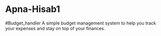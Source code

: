 # Apna-Hisab1
#Budget_handler A simple budget management system to help you track your expenses and stay on top of your finances.
